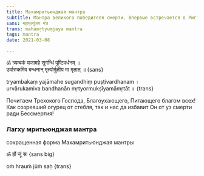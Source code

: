 ```yaml
---
title: Махамритьюнджая мантра
subtitle: Мантра великого победителя смерти. Впервые встречается в Риг-веде (7.59.12) и повторяется в Тайттирия-самхите Кришна Яджур-веды (1.8.6) в Рудра-сукте.
sans: महामृत्युंजय मंत्र
trans: mahāmṛtyuṃjaya mantra
tags: mantra
date: 2021-03-08

---
```


ॐ त्र्यम्‍बकं यजामहे सुगन्धिं पुष्टिवर्धनम् ।     
उर्वारुकमिव बन्‍धनान् मृत्‍योर्मुक्षीय मा मृतात् ॥ {sans}

tryambakaṃ yajāmahe sugandhiṃ puṣṭivardhanam ।     
urvārukamiva bandhanān mṛtyormukṣīyamāmṛtāt ॥ {trans}

Почитаем Трехокого Господа, Благоухающего, Питающего благом всех!   
Как созревший огурец от стебля, так и нас да избавит Он от уз смерти ради Бессмертия!

<audio-player title="Rattan Mohan Sharma - Maha Mrityunjaya Mantra" file="/audio/Rattan-Mohan-Sharma-Maha-Mrityunjay-Mantra.mp3" />


### Лагху мритьюнджая мантра

сокращенная форма Махамритьюнджая мантры

ॐ ह्रौं जूं सः {sans big}

oṁ hrauṁ jūṁ saḥ {trans}

